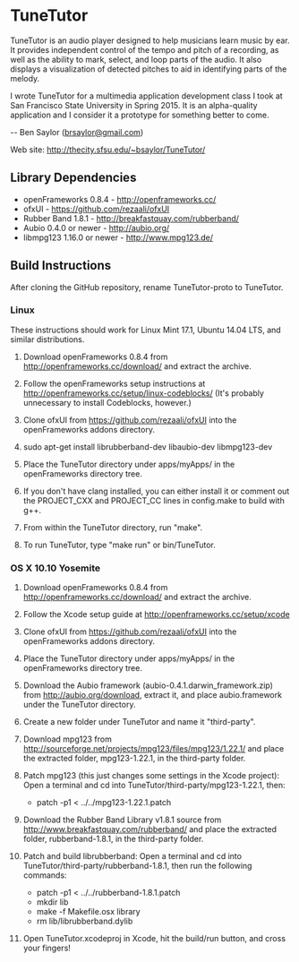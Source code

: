 # TuneTutor

TuneTutor is an audio player designed to help musicians learn music by ear.  It
provides independent control of the tempo and pitch of a recording, as well as
the ability to mark, select, and loop parts of the audio. It also displays a
visualization of detected pitches to aid in identifying parts of the melody.

I wrote TuneTutor for a multimedia application development class I took at San
Francisco State University in Spring 2015. It is an alpha-quality application
and I consider it a prototype for something better to come.

-- Ben Saylor (brsaylor@gmail.com)

Web site: http://thecity.sfsu.edu/~bsaylor/TuneTutor/

## Library Dependencies

* openFrameworks 0.8.4 - http://openframeworks.cc/
* ofxUI - https://github.com/rezaali/ofxUI
* Rubber Band 1.8.1 - http://breakfastquay.com/rubberband/
* Aubio 0.4.0 or newer - http://aubio.org/
* libmpg123 1.16.0 or newer - http://www.mpg123.de/

## Build Instructions

After cloning the GitHub repository, rename TuneTutor-proto to TuneTutor.

### Linux

These instructions should work for Linux Mint 17.1, Ubuntu 14.04 LTS, and
similar distributions.

1. Download openFrameworks 0.8.4 from http://openframeworks.cc/download/ and
   extract the archive.

2. Follow the openFrameworks setup instructions at
   http://openframeworks.cc/setup/linux-codeblocks/ (It's probably unnecessary
   to install Codeblocks, however.)

3. Clone ofxUI from https://github.com/rezaali/ofxUI into the openFrameworks
   addons directory.

4. sudo apt-get install librubberband-dev libaubio-dev libmpg123-dev

5. Place the TuneTutor directory under apps/myApps/ in the openFrameworks
   directory tree.

6. If you don't have clang installed, you can either install it or comment out
   the PROJECT_CXX and PROJECT_CC lines in config.make to build with g++.

7. From within the TuneTutor directory, run "make".

8. To run TuneTutor, type "make run" or bin/TuneTutor.

### OS X 10.10 Yosemite

1. Download openFrameworks 0.8.4 from http://openframeworks.cc/download/ and
   extract the archive.

2. Follow the Xcode setup guide at http://openframeworks.cc/setup/xcode

3. Clone ofxUI from https://github.com/rezaali/ofxUI into the openFrameworks
   addons directory.

4. Place the TuneTutor directory under apps/myApps/ in the openFrameworks
   directory tree.

5. Download the Aubio framework (aubio-0.4.1.darwin_framework.zip) from
   http://aubio.org/download, extract it, and place aubio.framework under the
   TuneTutor directory.

6. Create a new folder under TuneTutor and name it "third-party".

7. Download mpg123 from
   http://sourceforge.net/projects/mpg123/files/mpg123/1.22.1/ and place the
   extracted folder, mpg123-1.22.1, in the third-party folder.

8. Patch mpg123 (this just changes some settings in the Xcode project): Open a
   terminal and cd into TuneTutor/third-party/mpg123-1.22.1, then:
   * patch -p1 < ../../mpg123-1.22.1.patch

9. Download the Rubber Band Library v1.8.1 source from
   http://www.breakfastquay.com/rubberband/
   and place the extracted folder, rubberband-1.8.1, in the third-party folder.

10. Patch and build librubberband: Open a terminal and cd into
   TuneTutor/third-party/rubberband-1.8.1, then run the following commands:
    * patch -p1 < ../../rubberband-1.8.1.patch
    * mkdir lib
    * make -f Makefile.osx library
    * rm lib/librubberband.dylib

11. Open TuneTutor.xcodeproj in Xcode, hit the build/run button, and cross your
    fingers!
